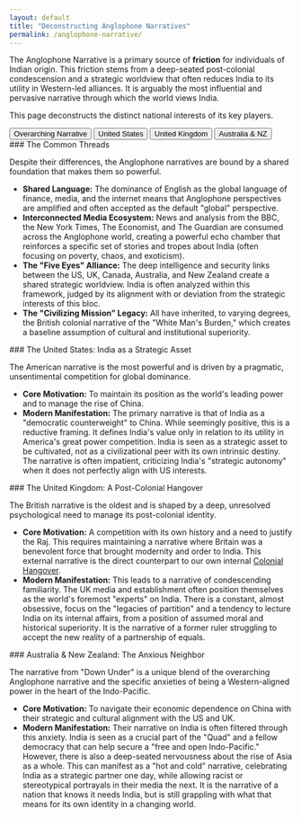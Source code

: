 ```yaml
---
layout: default
title: "Deconstructing Anglophone Narratives"
permalink: /anglophone-narrative/
---
```


The Anglophone Narrative is a primary source of **friction** for individuals of Indian origin. This friction stems from a deep-seated post-colonial condescension and a strategic worldview that often reduces India to its utility in Western-led alliances. It is arguably the most influential and pervasive narrative through which the world views India.

This page deconstructs the distinct national interests of its key players.

<div class="tab-container">
  <div class="tab-buttons">
    <button class="tab-button active" onclick="openTab(event, 'overarching')">Overarching Narrative</button>
    <button class="tab-button" onclick="openTab(event, 'us')">United States</button>
    <button class="tab-button" onclick="openTab(event, 'uk')">United Kingdom</button>
    <button class="tab-button" onclick="openTab(event, 'aus-nz')">Australia & NZ</button>
  </div>

  <div id="overarching" class="tab-content" style="display:block;" markdown="1">
### The Common Threads

Despite their differences, the Anglophone narratives are bound by a shared foundation that makes them so powerful.

*   **Shared Language:** The dominance of English as the global language of finance, media, and the internet means that Anglophone perspectives are amplified and often accepted as the default "global" perspective.
*   **Interconnected Media Ecosystem:** News and analysis from the BBC, the New York Times, The Economist, and The Guardian are consumed across the Anglophone world, creating a powerful echo chamber that reinforces a specific set of stories and tropes about India (often focusing on poverty, chaos, and exoticism).
*   **The "Five Eyes" Alliance:** The deep intelligence and security links between the US, UK, Canada, Australia, and New Zealand create a shared strategic worldview. India is often analyzed within this framework, judged by its alignment with or deviation from the strategic interests of this bloc.
*   **The "Civilizing Mission" Legacy:** All have inherited, to varying degrees, the British colonial narrative of the "White Man's Burden," which creates a baseline assumption of cultural and institutional superiority.
  </div>

  <div id="us" class="tab-content" markdown="1">
### The United States: India as a Strategic Asset

The American narrative is the most powerful and is driven by a pragmatic, unsentimental competition for global dominance.

*   **Core Motivation:** To maintain its position as the world's leading power and to manage the rise of China.
*   **Modern Manifestation:** The primary narrative is that of India as a "democratic counterweight" to China. While seemingly positive, this is a reductive framing. It defines India's value only in relation to its utility in America's great power competition. India is seen as a strategic asset to be cultivated, not as a civilizational peer with its own intrinsic destiny. The narrative is often impatient, criticizing India's "strategic autonomy" when it does not perfectly align with US interests.
  </div>

  <div id="uk" class="tab-content" markdown="1">
### The United Kingdom: A Post-Colonial Hangover

The British narrative is the oldest and is shaped by a deep, unresolved psychological need to manage its post-colonial identity.

*   **Core Motivation:** A competition with its own history and a need to justify the Raj. This requires maintaining a narrative where Britain was a benevolent force that brought modernity and order to India. This external narrative is the direct counterpart to our own internal <a href="/indian-narrative/colonial-hangover/">Colonial Hangover</a>.
*   **Modern Manifestation:** This leads to a narrative of condescending familiarity. The UK media and establishment often position themselves as the world's foremost "experts" on India. There is a constant, almost obsessive, focus on the "legacies of partition" and a tendency to lecture India on its internal affairs, from a position of assumed moral and historical superiority. It is the narrative of a former ruler struggling to accept the new reality of a partnership of equals.
  </div>

  <div id="aus-nz" class="tab-content" markdown="1">
### Australia & New Zealand: The Anxious Neighbor

The narrative from "Down Under" is a unique blend of the overarching Anglophone narrative and the specific anxieties of being a Western-aligned power in the heart of the Indo-Pacific.

*   **Core Motivation:** To navigate their economic dependence on China with their strategic and cultural alignment with the US and UK.
*   **Modern Manifestation:** Their narrative on India is often filtered through this anxiety. India is seen as a crucial part of the "Quad" and a fellow democracy that can help secure a "free and open Indo-Pacific." However, there is also a deep-seated nervousness about the rise of Asia as a whole. This can manifest as a "hot and cold" narrative, celebrating India as a strategic partner one day, while allowing racist or stereotypical portrayals in their media the next. It is the narrative of a nation that knows it needs India, but is still grappling with what that means for its own identity in a changing world.
  </div>
</div>

<script>
function openTab(evt, tabName) {
  var i, tabcontent, tabbuttons;
  tabcontent = document.getElementsByClassName("tab-content");
  for (i = 0; i < tabcontent.length; i++) {
    tabcontent[i].style.display = "none";
  }
  tabbuttons = document.getElementsByClassName("tab-button");
  for (i = 0; i < tabbuttons.length; i++) {
    tabbuttons[i].className = tabbuttons[i].className.replace(" active", "");
  }
  document.getElementById(tabName).style.display = "block";
  evt.currentTarget.className += " active";
}
</script>
